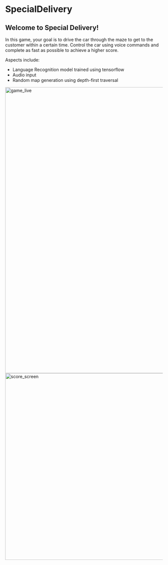 # SpecialDelivery

## Welcome to Special Delivery!
In this game, your goal is to drive the car through the maze to get to the customer within a certain time. Control the car using voice commands and complete as fast as possible to achieve a higher score.

Aspects include:
- Language Recognition model trained using tensorflow
- Audio input
- Random map generation using depth-first traversal
<img width="916" alt="game_live" src="https://user-images.githubusercontent.com/67430500/178391114-4c64f0a5-d926-4d7a-a925-aeaa1cdff933.png">
<img width="598" alt="score_screen" src="https://user-images.githubusercontent.com/67430500/178391161-6cbe3511-eb0a-4b08-b7bd-12551eb7f8b8.png">
